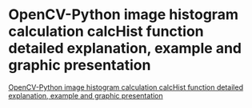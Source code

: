 # OpenCV-Python image histogram calculation calcHist function detailed explanation, example and graphic presentation
[OpenCV-Python image histogram calculation calcHist function detailed explanation, example and graphic presentation](https://aiwithcloud.com/2022/09/16/opencv_python_image_histogram_calculation_calchist_function_detailed_explanation_example_and_graphic_presentation/)